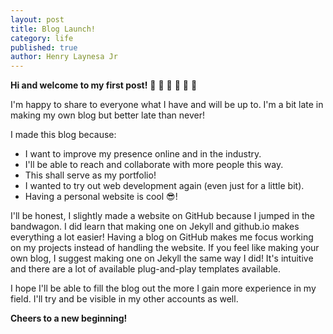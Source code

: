 ```yaml
---
layout: post
title: Blog Launch!
category: life
published: true
author: Henry Laynesa Jr
---
```


**Hi and welcome to my first post!** :tada: :confetti_ball: :tada: :confetti_ball: :tada: :confetti_ball: 

I'm happy to share to everyone what I have and will be up to. I'm a bit late in making my own blog but better late than never!

I made this blog because:

- I want to improve my presence online and in the industry.
- I'll be able to reach and collaborate with more people this way.
- This shall serve as my portfolio!
- I wanted to try out web development again (even just for a little bit).
- Having a personal website is cool :sunglasses:!

I'll be honest, I slightly made a website on GitHub because I jumped in the bandwagon. I did learn that making one on Jekyll and github.io makes everything a lot easier! Having a blog on GitHub makes me focus working on my projects instead of handling the website. If you feel like making your own blog, I suggest making one on Jekyll the same way I did! It's intuitive and there are a lot of available plug-and-play templates available.

I hope I'll be able to fill the blog out the more I gain more experience in my field. I'll try and be visible in my other accounts as well.

**Cheers to a new beginning!**